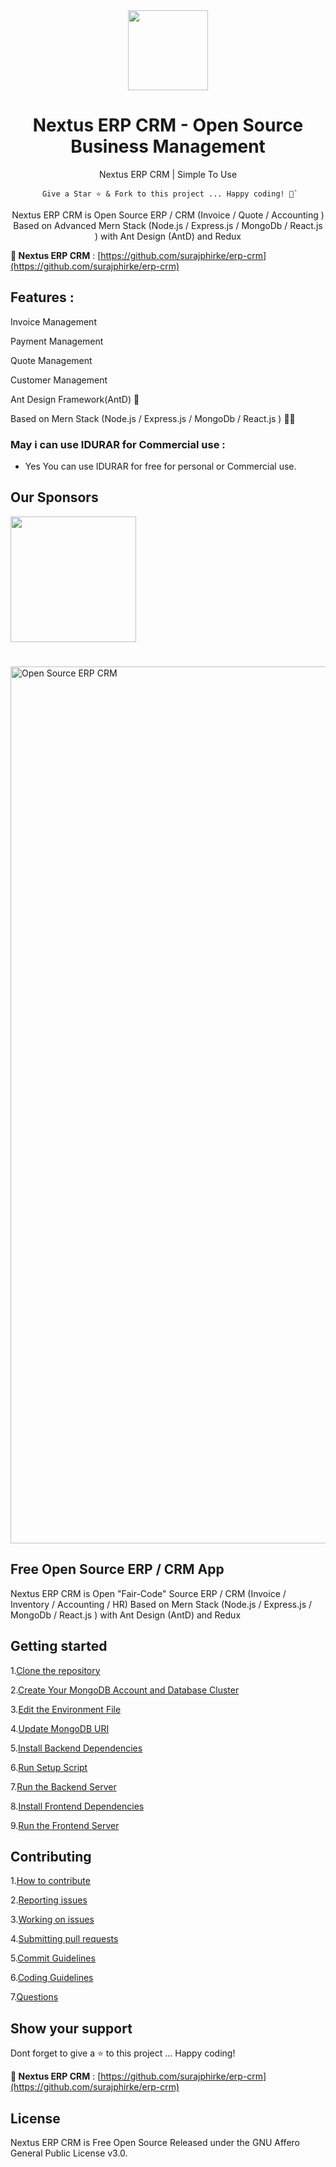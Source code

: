 <div align="center">
    <a href="https://github.com/surajphirke">
  <img src="https://via.placeholder.com/128x128/007bff/ffffff?text=Nextus" width="128px" />
    </a>
    <h1>Nextus ERP CRM - Open Source Business Management</h1>
    <p align="center">
        <p>Nextus ERP CRM | Simple To Use</p>
    </p>
    

```
 Give a Star ⭐️ & Fork to this project ... Happy coding! 🤩`
```

Nextus ERP CRM is Open Source ERP / CRM (Invoice / Quote / Accounting ) Based on Advanced Mern Stack (Node.js / Express.js / MongoDb / React.js ) with Ant Design (AntD) and Redux

</div>

**🚀 Nextus ERP CRM** : [https://github.com/surajphirke/erp-crm](https://github.com/surajphirke/erp-crm)


## Features :

Invoice Management

Payment Management

Quote Management

Customer Management

Ant Design Framework(AntD) 🐜

Based on Mern Stack (Node.js / Express.js / MongoDb / React.js ) 👨‍💻

### May i can use IDURAR for Commercial use :

- Yes You can use IDURAR for free for personal or Commercial use.

## Our Sponsors

  <a href="https://m.do.co/c/4ead8370b905?ref=idurarapp.com">
    <img src="https://opensource.nyc3.cdn.digitaloceanspaces.com/attribution/assets/PoweredByDO/DO_Powered_by_Badge_blue.svg" width="201px">
  </a>

#

<img width="1403" alt="Open Source ERP CRM" src="https://github.com/idurar/idurar-erp-crm/assets/136928179/a6712286-7ca6-4822-8902-fb7523533ee8">

## Free Open Source ERP / CRM App

Nextus ERP CRM is Open "Fair-Code" Source ERP / CRM (Invoice / Inventory / Accounting / HR) Based on Mern Stack (Node.js / Express.js / MongoDb / React.js ) with Ant Design (AntD) and Redux


## Getting started

1.[Clone the repository](INSTALLATION-INSTRUCTIONS.md#step-1-clone-the-repository)

2.[Create Your MongoDB Account and Database Cluster](INSTALLATION-INSTRUCTIONS.md#Step-2-Create-Your-MongoDB-Account-and-Database-Cluster)

3.[Edit the Environment File](INSTALLATION-INSTRUCTIONS.md#Step-3-Edit-the-Environment-File)

4.[Update MongoDB URI](INSTALLATION-INSTRUCTIONS.md#Step-4-Update-MongoDB-URI)

5.[Install Backend Dependencies](INSTALLATION-INSTRUCTIONS.md#Step-5-Install-Backend-Dependencies)

6.[Run Setup Script](INSTALLATION-INSTRUCTIONS.md#Step-6-Run-Setup-Script)

7.[Run the Backend Server](INSTALLATION-INSTRUCTIONS.md#Step-7-Run-the-Backend-Server)

8.[Install Frontend Dependencies](INSTALLATION-INSTRUCTIONS.md#Step-8-Install-Frontend-Dependencies)

9.[Run the Frontend Server](INSTALLATION-INSTRUCTIONS.md#Step-9-Run-the-Frontend-Server)

## Contributing

1.[How to contribute](https://github.com/surajphirke/erp-crm/blob/master/CONTRIBUTING.md#how-to-contribute)

2.[Reporting issues](https://github.com/surajphirke/erp-crm/blob/master/CONTRIBUTING.md#reporting-issues)

3.[Working on issues ](https://github.com/surajphirke/erp-crm/blob/master/CONTRIBUTING.md#working-on-issues)

4.[Submitting pull requests](https://github.com/surajphirke/erp-crm/blob/master/CONTRIBUTING.md#submitting-pull-requests)

5.[Commit Guidelines](https://github.com/surajphirke/erp-crm/blob/master/CONTRIBUTING.md#commit-guidelines)

6.[Coding Guidelines](https://github.com/surajphirke/erp-crm/blob/master/CONTRIBUTING.md#coding-guidelines)

7.[Questions](https://github.com/surajphirke/erp-crm/blob/master/CONTRIBUTING.md#questions)


## Show your support

Dont forget to give a ⭐️ to this project ... Happy coding!

**🚀 Nextus ERP CRM** : [https://github.com/surajphirke/erp-crm](https://github.com/surajphirke/erp-crm)

## License

Nextus ERP CRM is Free Open Source Released under the GNU Affero General Public License v3.0.
